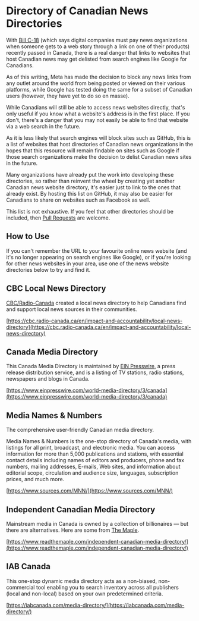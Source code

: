 # Directory of Canadian News Directories
With [Bill C-18](https://www.parl.ca/legisinfo/en/bill/44-1/c-18) (which says digital companies must pay news organizations when someone gets to a web story through a link on one of their products) recently passed in Canada, there is a real danger that links to websites that host Canadian news may get delisted from search engines like Google for Canadians.

As of this writing, Meta has made the decision to block any news links from any outlet around the world from being posted or viewed on their various platforms, while Google has tested doing the same for a subset of Canadian users (however, they have yet to do so en masse).

While Canadians will still be able to access news websites directly, that's only useful if you know what a website's address is in the first place. If you don't, there's a danger that you may not easily be able to find that website via a web search in the future.

As it is less likely that search engines will block sites such as GitHub, this is a list of websites that host directories of Canadian news organizations in the hopes that this resource will remain findable on sites such as Google if those search organizations make the decision to delist Canadian news sites in the future.

Many organizations have already put the work into developing these directories, so rather than reinvent the wheel by creating yet another Canadian news website directory, it's easier just to link to the ones that already exist. By hosting this list on GitHub, it may also be easier for Canadians to share on websites such as Facebook as well.

This list is not exhaustive. If you feel that other directories should be included, then [Pull Requests](https://github.com/rtiangha/directory-of-canadian-news-directories/pulls) are welcome.

## How to Use
If you can't remember the URL to your favourite online news website (and it's no longer appearing on search engines like Google), or if you're looking for other news websites in your area, use one of the news website directories below to try and find it.

## CBC Local News Directory
[CBC/Radio-Canada](https://cbc.ca) created a local news directory to help Canadians find and support local news sources in their communities.

[https://cbc.radio-canada.ca/en/impact-and-accountability/local-news-directory](https://cbc.radio-canada.ca/en/impact-and-accountability/local-news-directory)

## Canada Media Directory
This Canada Media Directory is maintained by [EIN Presswire](https://www.einpresswire.com), a press release distribution service, and is a listing of TV stations, radio stations, newspapers and blogs in Canada.

[https://www.einpresswire.com/world-media-directory/3/canada](https://www.einpresswire.com/world-media-directory/3/canada)

## Media Names & Numbers
The comprehensive user-friendly Canadian media directory.

Media Names & Numbers is the one-stop directory of Canada's media, with listings for all print, broadcast, and electronic media. You can access information for more than 5,000 publications and stations, with essential contact details including names of editors and producers, phone and fax numbers, mailing addresses, E-mails, Web sites, and information about editorial scope, circulation and audience size, languages, subscription prices, and much more.

[https://www.sources.com/MNN/](https://www.sources.com/MNN/)

## Independent Canadian Media Directory
Mainstream media in Canada is owned by a collection of billionaires — but there are alternatives. Here are some from [The Maple](https://www.readthemaple.com).

[https://www.readthemaple.com/independent-canadian-media-directory/](https://www.readthemaple.com/independent-canadian-media-directory/)

## IAB Canada
This one-stop dynamic media directory acts as a non-biased, non-commercial tool enabling you to search inventory across all publishers (local and non-local) based on your own predetermined criteria.

[https://iabcanada.com/media-directory/](https://iabcanada.com/media-directory/)

